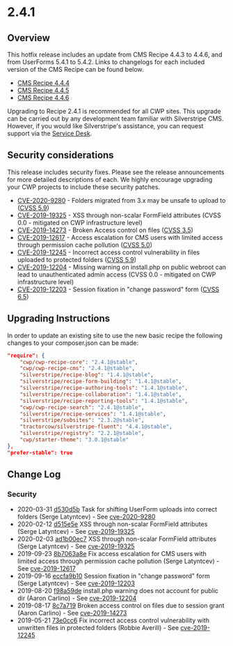 # 2.4.1

## Overview

This hotfix release includes an update from CMS Recipe 4.4.3 to 4.4.6, and from UserForms 5.4.1 to 5.4.2. Links to changelogs for each included version of the CMS Recipe can be found below.

- [CMS Recipe 4.4.4](https://docs.silverstripe.org/en/4/changelogs/4.4.4/)
- [CMS Recipe 4.4.5](https://docs.silverstripe.org/en/4/changelogs/4.4.5/)
- [CMS Recipe 4.4.6](https://docs.silverstripe.org/en/4/changelogs/4.4.6/)

Upgrading to Recipe 2.4.1 is recommended for all CWP sites. This upgrade can be carried out by any development team familiar with Silverstripe CMS. However, if you would like Silverstripe's assistance, you can request support via the [Service Desk](https://www.cwp.govt.nz/service-desk/new-request/).


## Security considerations

This release includes security fixes. Please see the release announcements for more detailed descriptions of each. We highly encourage upgrading your CWP projects to include these security patches.

 * [CVE-2020-9280](https://www.silverstripe.org/download/security-releases/CVE-2020-9280) - Folders migrated from 3.x may be unsafe to upload to ([CVSS 5.9](https://nvd.nist.gov/vuln-metrics/cvss/v3-calculator?vector=AV:N/AC:H/PR:N/UI:N/S:U/C:H/I:N/A:N&version=3.1))
 * [CVE-2019-19325](https://www.silverstripe.org/download/security-releases/CVE-2019-19325) - XSS through non-scalar FormField attributes (CVSS 0.0 - mitigated on CWP infrastructure level)
 * [CVE-2019-14273](https://www.silverstripe.org/download/security-releases/CVE-2019-14273) - Broken Access control on files ([CVSS 3.5](https://nvd.nist.gov/vuln-metrics/cvss/v3-calculator?vector=AV:N/AC:H/PR:N/UI:N/S:U/C:L/I:N/A:N/E:F/RL:O/RC:C))
 * [CVE-2019-12617](https://www.silverstripe.org/download/security-releases/CVE-2019-12617) - Access escalation for CMS users with limited access through permission cache pollution ([CVSS 5.0](https://nvd.nist.gov/vuln-metrics/cvss/v3-calculator?vector=AV:N/AC:H/PR:H/UI:N/S:U/C:L/I:H/A:N))
 * [CVE-2019-12245](https://www.silverstripe.org/download/security-releases/CVE-2019-12245) - Incorrect access control vulnerability in files uploaded to protected folders ([CVSS 5.9](https://nvd.nist.gov/vuln-metrics/cvss/v3-calculator?vector=AV:N/AC:H/PR:N/UI:N/S:U/C:H/I:N/A:N&version=3.1))
 * [CVE-2019-12204](https://www.silverstripe.org/download/security-releases/CVE-2019-12204) - Missing warning on install.php on public webroot can lead to unauthenticated admin access (CVSS 0.0 - mitigated on CWP infrastructure level)
 * [CVE-2019-12203](https://www.silverstripe.org/download/security-releases/CVE-2019-12203) - Session fixation in "change password" form ([CVSS 6.5](https://nvd.nist.gov/vuln-metrics/cvss/v3-calculator?vector=AV:L/AC:H/PR:N/UI:R/S:U/C:H/I:H/A:L))


## Upgrading Instructions

In order to update an existing site to use the new basic recipe the following changes to your composer.json
can be made:

```json
"require": {
    "cwp/cwp-recipe-core": "2.4.1@stable",
    "cwp/cwp-recipe-cms": "2.4.1@stable",
    "silverstripe/recipe-blog": "1.4.1@stable",
    "silverstripe/recipe-form-building": "1.4.1@stable",
    "silverstripe/recipe-authoring-tools": "1.4.1@stable",
    "silverstripe/recipe-collaboration": "1.4.1@stable",
    "silverstripe/recipe-reporting-tools": "1.4.1@stable",
    "cwp/cwp-recipe-search": "2.4.1@stable",
    "silverstripe/recipe-services": "1.4.1@stable",
    "silverstripe/subsites": "2.3.2@stable",
    "tractorcow/silverstripe-fluent": "4.4.1@stable",
    "silverstripe/registry": "2.2.1@stable",
    "cwp/starter-theme": "3.0.1@stable"
},
"prefer-stable": true
```


## Change Log

### Security

 * 2020-03-31 [d530d5b](https://github.com/silverstripe/silverstripe-userforms/commit/d530d5b969b3316064cbfc705946f3e31d714a76) Task for shifting UserForm uploads into correct folders (Serge Latyntcev) - See [cve-2020-9280](https://www.silverstripe.org/download/security-releases/cve-2020-9280)
 * 2020-02-12 [d515e5e](https://github.com/silverstripe/silverstripe-admin/commit/d515e5eced1787d99d4ca1520e01513c2031a627) XSS through non-scalar FormField attributes (Serge Latyntcev) - See [cve-2019-19325](https://www.silverstripe.org/download/security-releases/cve-2019-19325)
 * 2020-02-03 [ad1b00ec7](https://github.com/silverstripe/silverstripe-framework/commit/ad1b00ec7dc1589a05bfc7f5f8207489797ef714) XSS through non-scalar FormField attributes (Serge Latyntcev) - See [cve-2019-19325](https://www.silverstripe.org/download/security-releases/cve-2019-19325)
 * 2019-09-23 [8b7063a8e](https://github.com/silverstripe/silverstripe-framework/commit/8b7063a8e2773e2bbec3cabf94ed86e11f607071) Fix access escalation for CMS users with limited access through permission cache pollution (Serge Latyntcev) - See [cve-2019-12617](https://www.silverstripe.org/download/security-releases/cve-2019-12617)
 * 2019-09-16 [eccfa9b10](https://github.com/silverstripe/silverstripe-framework/commit/eccfa9b10d246d741de2fa83d502339d45068983) Session fixation in "change password" form (Serge Latyntcev) - See [cve-2019-12203](https://www.silverstripe.org/download/security-releases/cve-2019-12203)
 * 2019-08-20 [f98a59de](https://github.com/silverstripe/silverstripe-cms/commit/f98a59deb58d3c9c739f5b32de16472f6ef4a69c) install.php warning does not account for public dir (Aaron Carlino) - See [cve-2019-12204](https://www.silverstripe.org/download/security-releases/cve-2019-12204)
 * 2019-08-17 [8c7a719](https://github.com/silverstripe/silverstripe-assets/commit/8c7a71992b038f65543a37097b88e6929c23ba8b) Broken access control on files due to session grant (Aaron Carlino) - See [cve-2019-14273](https://www.silverstripe.org/download/security-releases/cve-2019-14273)
 * 2019-05-21 [73e0cc6](https://github.com/silverstripe/silverstripe-assets/commit/73e0cc69dc499c24aa706af9eddd8a2db2ac93e0) Fix incorrect access control vulnerability with unwritten files in protected folders (Robbie Averill) - See [cve-2019-12245](https://www.silverstripe.org/download/security-releases/cve-2019-12245)
